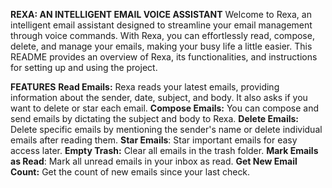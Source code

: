 **REXA: AN INTELLIGENT EMAIL VOICE ASSISTANT**
Welcome to Rexa, an intelligent email assistant designed to streamline your email management through voice commands. With Rexa, you can effortlessly read, compose, delete, and manage your emails, making your busy life a little easier. This README provides an overview of Rexa, its functionalities, and instructions for setting up and using the project.

**FEATURES**
**Read Emails:** Rexa reads your latest emails, providing information about the sender, date, subject, and body. It also asks if you want to delete or star each email.
**Compose Emails:** You can compose and send emails by dictating the subject and body to Rexa.
**Delete Emails:** Delete specific emails by mentioning the sender's name or delete individual emails after reading them.
**Star Emails**: Star important emails for easy access later.
**Empty Trash:** Clear all emails in the trash folder.
**Mark Emails as Read**: Mark all unread emails in your inbox as read.
**Get New Email Count:** Get the count of new emails since your last check.
